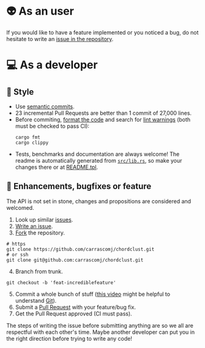 # :alien: As an user
If you would like to have a feature implemented or you noticed a bug, do not hesitate
to write an [issue in the repository](https://github.com/carrascomj/chordclust/issues).

# :computer: As a developer
## :art: Style
* Use [semantic commits](https://seesparkbox.com/foundry/semantic_commit_messages).
* 23 incremental Pull Requests are better than 1 commit of 27,000 lines.
* Before commiting, [format the code](https://github.com/rust-lang/rustfmt)
and search for [lint warnings](https://github.com/rust-lang/rust-clippy) (both
must be checked to pass CI):
  ```shell
  cargo fmt
  cargo clippy
  ```
* Tests, benchmarks and documentation are always welcome! The readme is automatically generated from [`src/lib.rs`](https://github.com/carrascomj/chordclust/blob/trunk/src/lib.rs), so make your changes there or at [README.tpl](https://github.com/carrascomj/chordclust/blob/trunk/README.tpl).

## :rocket: Enhancements, bugfixes or feature
The API is not set in stone, changes and propositions are considered and welcomed.

1. Look up similar [issues](https://github.com/carrascomj/chordclust/issues).
2. [Write an issue](https://github.com/carrascomj/chordclust/issues/new).
3. [Fork](https://docs.github.com/en/enterprise/2.13/user/articles/fork-a-repo) the repository.
  ```shell
  # https
  git clone https://github.com/carrascomj/chordclust.git
  # or ssh
  git clone git@github.com:carrascomj/chordclust.git
  ```
4. Branch from trunk.
  ```shell
  git checkout -b 'feat-incrediblefeature'
  ```
5. Commit a whole bunch of stuff ([this video](https://www.youtube.com/watch?v=BaPexytJFTI)
  might be helpful to understand [Git](https://git-scm.com/)).
6. Submit a [Pull Request](https://github.com/carrascomj/chordclust/pulls) with your feature/bug fix.
7. Get the Pull Request approved (CI must pass).  

The steps of writing the issue before submitting anything are so we all are
respectful with each other's time. Maybe another developer can put you in the
right direction before trying to write any code!
